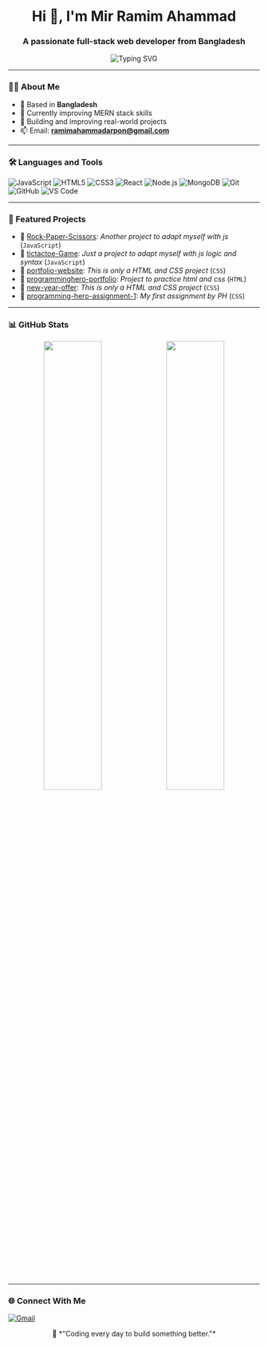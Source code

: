 <h1 align="center">Hi 👋, I'm Mir Ramim Ahammad</h1>
<h3 align="center">A passionate full-stack web developer from Bangladesh</h3>

<p align="center">
  <img src="https://readme-typing-svg.herokuapp.com?font=Fira+Code&duration=2500&pause=1000&center=true&width=435&lines=Full+Stack+Web+Developer;MERN+Stack+Learner;Always+Improving+Through+Code" alt="Typing SVG" />
</p>

---

### 🧑‍💻 About Me

- 📍 Based in **Bangladesh**
- 🧠 Currently improving MERN stack skills
- 🌱 Building and improving real-world projects
- 📫 Email: **ramimahammadarpon@gmail.com**

---

### 🛠️ Languages and Tools

![JavaScript](https://img.shields.io/badge/-JavaScript-black?style=flat&logo=javascript)
![HTML5](https://img.shields.io/badge/-HTML5-E34F26?style=flat&logo=html5&logoColor=white)
![CSS3](https://img.shields.io/badge/-CSS3-1572B6?style=flat&logo=css3)
![React](https://img.shields.io/badge/-React-black?style=flat&logo=react)
![Node.js](https://img.shields.io/badge/-Node.js-black?style=flat&logo=node.js)
![MongoDB](https://img.shields.io/badge/-MongoDB-black?style=flat&logo=mongodb)
![Git](https://img.shields.io/badge/-Git-black?style=flat&logo=git)
![GitHub](https://img.shields.io/badge/-GitHub-181717?style=flat&logo=github)
![VS Code](https://img.shields.io/badge/-VS%20Code-007ACC?style=flat&logo=visual-studio-code)

---

### 🚀 Featured Projects

- 🔹 [Rock-Paper-Scissors](https://github.com/ramimahammadarpon/Rock-Paper-Scissors): *Another project to adapt myself with js* (`JavaScript`)
- 🔹 [tictactoe-Game](https://github.com/ramimahammadarpon/tictactoe-Game): *Just a project to adapt myself with js logic and syntax* (`JavaScript`)
- 🔹 [portfolio-website](https://github.com/ramimahammadarpon/portfolio-website): *This is only a HTML and CSS project* (`CSS`)
- 🔹 [programminghero-portfolio](https://github.com/ramimahammadarpon/programminghero-portfolio): *Project to practice html and css* (`HTML`)
- 🔹 [new-year-offer](https://github.com/ramimahammadarpon/new-year-offer): *This is only a HTML and CSS project* (`CSS`)
- 🔹 [programming-hero-assignment-1](https://github.com/ramimahammadarpon/programming-hero-assignment-1): *My first assignment by PH* (`CSS`)

---

### 📊 GitHub Stats

<p align="center">
  <img width="48%" src="https://github-readme-stats.vercel.app/api?username=ramimahammadarpon&show_icons=true&theme=radical" />
  <img width="48%" src="https://github-readme-stats.vercel.app/api/top-langs/?username=ramimahammadarpon&layout=compact&theme=radical" />
</p>

---

### 🌐 Connect With Me

[![Gmail](https://img.shields.io/badge/-Gmail-D14836?style=flat&logo=gmail&logoColor=white)](mailto:ramimahammadarpon@gmail.com)

<p align="center">
  🧠 *"Coding every day to build something better."*
</p>
